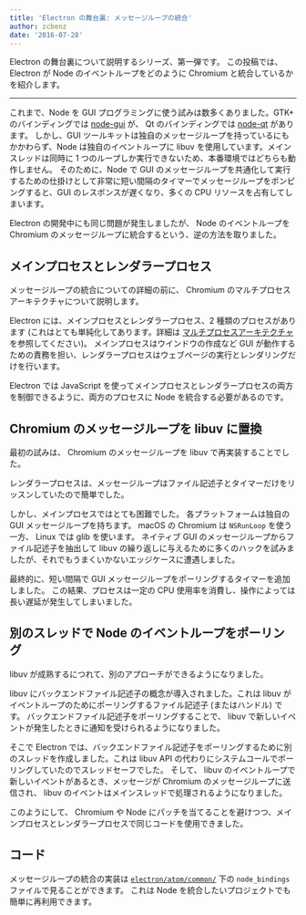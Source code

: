 ```yaml
---
title: 'Electron の舞台裏: メッセージループの統合'
author: zcbenz
date: '2016-07-28'
---
```


Electron の舞台裏について説明するシリーズ、第一弾です。 この投稿では、 Electron が Node のイベントループをどのように Chromium と統合しているかを紹介します。

---

これまで、Node を GUI プログラミングに使う試みは数多くありました。GTK+ のバインディングでは [node-gui](https://github.com/zcbenz/node-gui) が、 Qt のバインディングでは [node-qt](https://github.com/arturadib/node-qt) があります。 しかし、GUI ツールキットは独自のメッセージループを持っているにもかかわらず、Node は独自のイベントループに libuv を使用しています。メインスレッドは同時に 1 つのループしか実行できないため、本番環境ではどちらも動作しません。 そのために、Node で GUI のメッセージループを共通化して実行するための仕掛けとして非常に短い間隔のタイマーでメッセージループをポンピングすると、GUI のレスポンスが遅くなり、多くの CPU リソースを占有してしまいます。

Electron の開発中にも同じ問題が発生しましたが、 Node のイベントループを Chromium のメッセージループに統合するという、逆の方法を取りました。

## メインプロセスとレンダラープロセス

メッセージループの統合についての詳細の前に、 Chromium のマルチプロセスアーキテクチャについて説明します。

Electron には、メインプロセスとレンダラープロセス、2 種類のプロセスがあります (これはとても単純化してあります。詳細は [マルチプロセスアーキテクチャ](http://dev.chromium.org/developers/design-documents/multi-process-architecture) を参照してください)。 メインプロセスはウインドウの作成など GUI が動作するための責務を担い、レンダラープロセスはウェブページの実行とレンダリングだけを行います。

Electron では JavaScript を使ってメインプロセスとレンダラープロセスの両方を制御できるように、両方のプロセスに Node を統合する必要があるのです。

## Chromium のメッセージループを libuv に置換

最初の試みは、 Chromium のメッセージループを libuv で再実装することでした。

レンダラープロセスは、メッセージループはファイル記述子とタイマーだけをリッスンしていたので簡単でした。

しかし、メインプロセスではとても困難でした。 各プラットフォームは独自の GUI メッセージループを持ちます。 macOS の Chromium は `NSRunLoop` を使う一方、 Linux では glib を使います。 ネイティブ GUI のメッセージループからファイル記述子を抽出して libuv の繰り返しに与えるために多くのハックを試みましたが、それでもうまくいかないエッジケースに遭遇しました。

最終的に、短い間隔で GUI メッセージループをポーリングするタイマーを追加しました。 この結果、プロセスは一定の CPU 使用率を消費し、操作によっては長い遅延が発生してしまいました。

## 別のスレッドで Node のイベントループをポーリング

libuv が成熟するにつれて、別のアプローチができるようになりました。

libuv にバックエンドファイル記述子の概念が導入されました。これは libuv がイベントループのためにポーリングするファイル記述子 (またはハンドル) です。 バックエンドファイル記述子をポーリングすることで、 libuv で新しいイベントが発生したときに通知を受けられるようになりました。

そこで Electron では、バックエンドファイル記述子をポーリングするために別のスレッドを作成しました。これは libuv API の代わりにシステムコールでポーリングしていたのでスレッドセーフでした。 そして、 libuv のイベントループで新しいイベントがあるとき、メッセージが Chromium のメッセージループに送信され、 libuv のイベントはメインスレッドで処理されるようになりました。

このようにして、 Chromium や Node にパッチを当てることを避けつつ、メインプロセスとレンダラープロセスで同じコードを使用できました。

## コード

メッセージループの統合の実装は [`electron/atom/common/`](https://github.com/electron/electron/tree/master/atom/common) 下の `node_bindings` ファイルで見ることができます。 これは Node を統合したいプロジェクトでも簡単に再利用できます。

